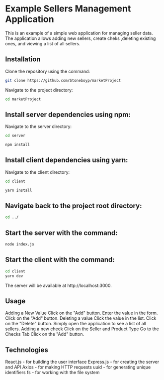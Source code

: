 # Example Sellers Management Application
  This is an example of a simple web application for managing seller data. The application allows adding new sellers, create cheks ,deleting existing ones, and viewing a list of all sellers.

## Installation
Clone the repository using the command:
```bash
git clone https://github.com/Stoneboyp/marketProject
```
Navigate to the project directory:
```bash
cd marketProject
```
## Install server dependencies using npm:
Navigate to the server directory:
```bash
cd server
```
```bash
npm install
```

## Install client dependencies using yarn:
Navigate to the client directory:
```bash
cd client
```
```bash
yarn install
```
## Navigate back to the project root directory:
```bash
cd ../
```
## Start the server with the command:
```bash
node index.js
```
## Start the client with the command:
```bash
cd client
yarn dev
```
The server will be available at http://localhost:3000.
## Usage
Adding a New Value
Click on the "Add" button.
Enter the value in the form.
Click on the "Add" button.
Deleting a value
Click the value in the list.
Click on the "Delete" button.
Simply open the application to see a list of all sellers.
Adding a new check
Click on the Seller and Product Type 
Go to the Checks Tab
Click on the "Add" button.

## Technologies
React.js - for building the user interface
Express.js - for creating the server and API
Axios - for making HTTP requests
uuid - for generating unique identifiers
fs - for working with the file system
